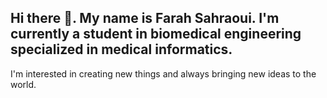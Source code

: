## Hi there 👋. My name is Farah Sahraoui. I'm currently a student in biomedical engineering specialized in medical informatics. 
I'm interested in creating new things and always bringing new ideas to the world.

<!--
**sia003/sia003** is a ✨ _special_ ✨ repository because its `README.md` (this file) appears on your GitHub profile.

Here are some ideas to get you started:

- 🔭 I’m currently working on a biomedical project 
- 🌱 I’m currently learning app development
- 📫 How to reach me: Farah Sahraoui (Instagram)

-->
